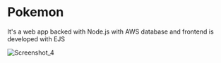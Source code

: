 # Pokemon
It's a web app backed with Node.js with AWS database and frontend is developed with EJS



![Screenshot_4](https://github.com/Great-CrazyVolt/Pokemon/assets/69412726/83ee126a-05f1-446c-9686-ad78cb44c8a9)
